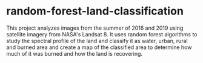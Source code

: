 # random-forest-land-classification
This project analyzes images from the summer of 2016 and 2019 using satellite imagery from NASA's Landsat 8. It uses random forest algorithms to study the spectral profile of the land and classify it as water, urban, rural and burned area and create a map of the classified area to determine how much of it was burned and how the land is recovering. 
